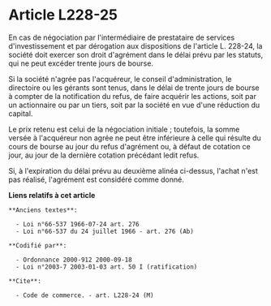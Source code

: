 # Article L228-25

En cas de négociation par l'intermédiaire de prestataire de services d'investissement et par dérogation aux dispositions de
l'article L. 228-24, la société doit exercer son droit d'agrément dans le délai prévu par les statuts, qui ne peut excéder
trente jours de bourse.

Si la société n'agrée pas l'acquéreur, le conseil d'administration, le directoire ou les gérants sont tenus, dans le délai de
trente jours de bourse à compter de la notification du refus, de faire acquérir les actions, soit par un actionnaire ou par
un tiers, soit par la société en vue d'une réduction du capital.

Le prix retenu est celui de la négociation initiale ; toutefois, la somme versée à l'acquéreur non agrée ne peut être
inférieure à celle qui résulte du cours de bourse au jour du refus d'agrément ou, à défaut de cotation ce jour, au jour de la
dernière cotation précédant ledit refus.

Si, à l'expiration du délai prévu au deuxième alinéa ci-dessus, l'achat n'est pas réalisé, l'agrément est considéré comme
donné.

**Liens relatifs à cet article**

	**Anciens textes**:

	  - Loi n°66-537 1966-07-24 art. 276
	  - Loi n°66-537 du 24 juillet 1966 - art. 276 (Ab)

	**Codifié par**:

	  - Ordonnance 2000-912 2000-09-18
	  - Loi n°2003-7 2003-01-03 art. 50 I (ratification)

	**Cite**:

	  - Code de commerce. - art. L228-24 (M)
